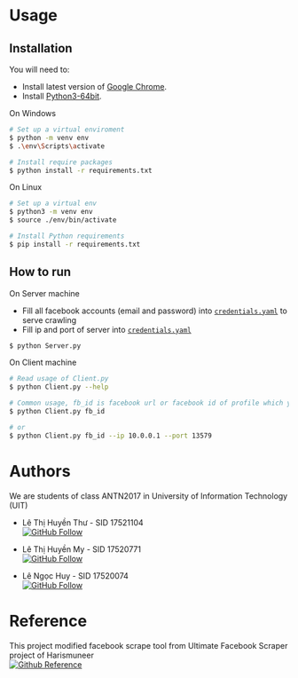 # Usage
## Installation
You will need to:
- Install latest version of [Google Chrome](https://www.google.com/chrome/).
- Install [Python3-64bit](https://www.python.org/downloads/).  

On Windows
```bash
# Set up a virtual enviroment
$ python -m venv env
$ .\env\Scripts\activate

# Install require packages
$ python install -r requirements.txt
```

On Linux
```bash
# Set up a virtual env
$ python3 -m venv env
$ source ./env/bin/activate

# Install Python requirements
$ pip install -r requirements.txt
```

## How to run  
On Server machine
- Fill all facebook accounts (email and password) into [`credentials.yaml`](credentials.yaml) to serve crawling
- Fill ip and port of server into [`credentials.yaml`](credentials.yaml)
```bash
$ python Server.py
```

On Client machine
```bash
# Read usage of Client.py
$ python Client.py --help

# Common usage, fb_id is facebook url or facebook id of profile which you want to detect
$ python Client.py fb_id

# or
$ python Client.py fb_id --ip 10.0.0.1 --port 13579
```

# Authors
We are students of class ANTN2017 in University of Information Technology (UIT)
- Lê Thị Huyền Thư - SID 17521104  
[![GitHub Follow](https://img.shields.io/badge/Follow-Thu%20Le%20Thi%20Huyen-blue)](https://github.com/HuyenThu123456789)

- Lê Thị Huyền My - SID 17520771  
[![GitHub Follow](https://img.shields.io/badge/Follow-My%20Le%20Thi%20Huyen-blue)](https://github.com/Huy3nMy)


- Lê Ngọc Huy - SID 17520074  
[![GitHub Follow](https://img.shields.io/badge/Follow-Huy%20Le%20Ngoc-blue)](https://github.com/huykingsofm)

# Reference
This project modified facebook scrape tool from Ultimate Facebook Scraper project of Harismuneer  
[![Github Reference](https://img.shields.io/badge/reference-Ultimate--Facebook--Scraper-green)](https://github.com/harismuneer/Ultimate-Facebook-Scraper)